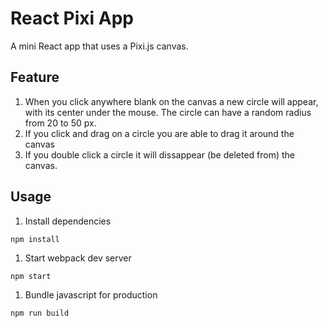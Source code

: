 # React Pixi App

A mini React app that uses a Pixi.js canvas.

## Feature

1. When you click anywhere blank on the canvas a new circle will appear, with its center under the mouse. The circle can have a random radius from 20 to 50 px.
1. If you click and drag on a circle you are able to drag it around the canvas
1. If you double click a circle it will dissappear (be deleted from) the canvas.

## Usage

1. Install dependencies

  ```
  npm install
  ```

1. Start webpack dev server

  ```
  npm start
  ```

1. Bundle javascript for production

  ```
  npm run build
  ```
